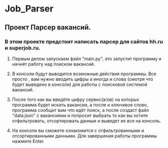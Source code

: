 # Job_Parser

## Проект Парсер вакансий. 

### В этом проекте предстоит написать парсер для сайтов hh.ru и superjob.ru.

1. Первым делом запускаем файл "main.py", это запустит программу и начнёт работу над поиском вакансий.

2. В консоли будут выводится возможные действия программы. Все просто , вам нужно вводить цифры а иногда и слова (смотря что будет выведено в консоли) для работы с поисковой системой вакансий.

3. После того как вы введёте цифру сервис(а/ов) на которых программа будет искать вакансии, а после и ключевое слово, программа сообщит вам что идёт поиск, а после  создаст файл "data.json" с вакансиями и попросит выбрать то как вы хотите отфильтровать, отсортировать данные и выведет их все на консоль.

4. На консоли вы сможете ознакомится с отфильтрованными и отсортированными данными. Для завершения работы программы нажмите Enter.
